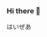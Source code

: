 ### Hi there 👋
はいぜあ
<!--
**neetsdkasu/neetsdkasu** is a ✨ _special_ ✨ repository because its `README.md` (this file) appears on your GitHub profile.

Here are some ideas to get you started:

- 🔭 I’m currently working on ...
- 🌱 I’m currently learning ...
- 👯 I’m looking to collaborate on ...
- 🤔 I’m looking for help with ...
- 💬 Ask me about ...
- 📫 How to reach me: ...
- 😄 Pronouns: ...
- ⚡ Fun fact: ...
-->

<!--
I wanna be a coder?
I may be able to write FizzBuzz?
Programming is very hard for me...
So sorry, my poor programs can not help you.
-->
